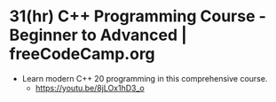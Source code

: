 # 31(hr) C++ Programming Course - Beginner to Advanced | freeCodeCamp.org

- Learn modern C++ 20 programming in this comprehensive course.
  - https://youtu.be/8jLOx1hD3_o
